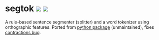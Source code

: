 # segtok [![](https://img.shields.io/crates/v/segtok.svg)](https://crates.io/crates/segtok) [![](https://docs.rs/segtok/badge.svg)](https://docs.rs/segtok/)

A rule-based sentence segmenter (splitter) and a word tokenizer using orthographic features.
Ported from [python package](https://github.com/fnl/segtok) (unmaintained), 
fixes [contractions bug](https://github.com/fnl/segtok/issues/26).
